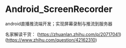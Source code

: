 # Android_ScreenRecorder
android直播推流端开发；实现屏幕录制与推流到服务器

名家解读干货：
(https://zhuanlan.zhihu.com/p/20717041)
(https://www.zhihu.com/question/42162310)
